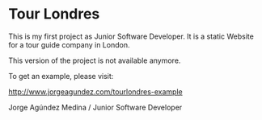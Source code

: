 Tour Londres
============

This is my first project as Junior Software Developer. It is a static Website for a tour guide company in London.

This version of the project is not available anymore.

To get an example, please visit: 

http://www.jorgeagundez.com/tourlondres-example

Jorge Agúndez Medina / Junior Software Developer
